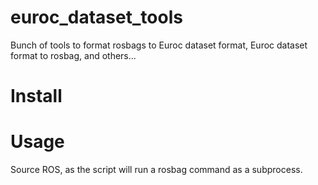 # euroc_dataset_tools
Bunch of tools to format rosbags to Euroc dataset format, Euroc dataset format to rosbag, and others...

# Install

# Usage
Source ROS, as the script will run a rosbag command as a subprocess.

